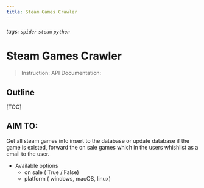 ```yaml
---
title: Steam Games Crawler
---
```

###### tags: `spider` `steam` `python`
# Steam Games Crawler
>Instruction:
>API Documentation:

## Outline
[TOC]

## AIM TO:
  Get all steam games info insert to the database or update database if the game is existed, forward the on sale games which in the users whishlist as a email to the user.

+ Available options
  + on sale ( True / False)
  + platform ( windows, macOS, linux)
